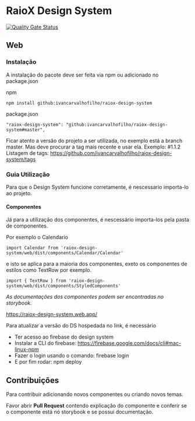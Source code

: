 # RaioX Design System
[![Quality Gate Status](https://sonarcloud.io/api/project_badges/measure?project=guhcostan-equals_raiox-design-system&metric=alert_status)](https://sonarcloud.io/dashboard?id=guhcostan-equals_raiox-design-system)
## Web

### Instalação
A instalação do pacote deve ser feita via npm ou adicionado no package.json

npm
```
npm install github:ivancarvalhofilho/raiox-design-system
```

package.json
```
"raiox-design-system": "github:ivancarvalhofilho/raiox-design-system#master",
```
Ficar atento a versão do projeto a ser utilizada, no exemplo está a branch master. Mas deve procurar a tag mais recente e usar ela. Exemplo: #1.1.2
Listagem de tags:
https://github.com/ivancarvalhofilho/raiox-design-system/tags

### Guia Utilização

Para que o Design System funcione corretamente, é nescessario importa-lo ao projeto.

#### Componentes

Já para a utilização dos componentes, é nescessário importa-los pela pasta de componentes.

Por exemplo o Calendario

```
import Calendar from 'raiox-design-system/web/dist/components/Calendar/Calendar'
```

e isto se aplica para a maioria dos componentes, exeto os componentes de estilos como TextRow por exemplo.

```
import { TextRow } from 'raiox-design-system/web/dist/components/StyledComponents'
```

_As documentações dos componentes podem ser encontradas no storybook._

https://raiox-design-system.web.app/

Para atualizar a versão do DS hospedada no link, é necessário 
- Ter acesso ao firebase do design system
- Instalar a CLI do firebase: https://firebase.google.com/docs/cli#mac-linux-npm
- Fazer o login usando o comando: firebase login
- E por fim rodar: npm deploy

## Contribuições

Para contribuir adicionando novos componentes ou criando novos temas.

Favor abrir **Pull Request** contendo explicação do componente e conferir se o componente está nó storybook e se possui documentação.

